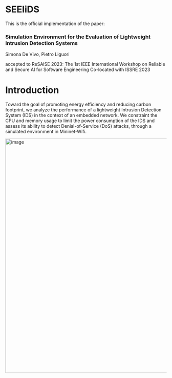 # SEEliDS

This is the official implementation of the paper:
### Simulation Environment for the Evaluation of Lightweight Intrusion Detection Systems
Simona De Vivo, Pietro Liguori

accepted to ReSAISE 2023: The 1st IEEE International Workshop on Reliable and Secure AI for Software Engineering Co-located with ISSRE 2023

# Introduction
Toward the goal of promoting energy efficiency and reducing carbon footprint, we analyze the performance of a lightweight Intrusion Detection System (IDS) in the context of an embedded network. We constraint the CPU and memory usage to limit the power consumption of the IDS and assess its ability to detect Denial-of-Service (DoS) attacks, through a simulated environment in Mininet-Wifi. 

<img width="734" alt="image" src="https://github.com/dessertlab/SEEliDS/assets/110171734/4ee49bd6-c438-450c-a459-0e0f6d1f50ce">
